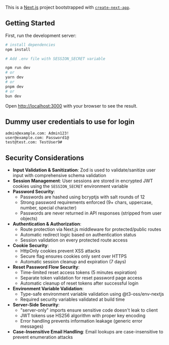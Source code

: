 This is a [Next.js](https://nextjs.org) project bootstrapped with [`create-next-app`](https://nextjs.org/docs/app/api-reference/cli/create-next-app).

## Getting Started

First, run the development server:

```bash
# install dependencies
npm install

# Add .env file with SESSION_SECRET variable

npm run dev
# or
yarn dev
# or
pnpm dev
# or
bun dev
```

Open [http://localhost:3000](http://localhost:3000) with your browser to see the result.

## Dummy user credentials to use for login

```
admin@example.com: Admin123!
user@example.com: Password1@
test@test.com: TestUser9#
```

## Security Considerations

- **Input Validation & Sanitization**: Zod is used to validate/sanitize user input with comprehensive schema validation
- **Session Management**: User sessions are stored in encrypted JWT cookies using the `SESSION_SECRET` environment variable
- **Password Security**:
  - Passwords are hashed using bcryptjs with salt rounds of 12
  - Strong password requirements enforced (9+ chars, uppercase, number, special character)
  - Passwords are never returned in API responses (stripped from user objects)
- **Authentication & Authorization**:
  - Route protection via Next.js middleware for protected/public routes
  - Automatic redirect logic based on authentication status
  - Session validation on every protected route access
- **Cookie Security**:
  - HttpOnly cookies prevent XSS attacks
  - Secure flag ensures cookies only sent over HTTPS
  - Automatic session cleanup and expiration (7 days)
- **Reset Password Flow Security**:
  - Time-limited reset access tokens (5 minutes expiration)
  - Separate token validation for reset password page access
  - Automatic cleanup of reset tokens after successful login
- **Environment Variable Validation**:
  - Type-safe environment variable validation using @t3-oss/env-nextjs
  - Required security variables validated at build time
- **Server-Side Security**:
  - "server-only" imports ensure sensitive code doesn't leak to client
  - JWT tokens use HS256 algorithm with proper key encoding
  - Error handling prevents information leakage (generic error messages)
- **Case-Insensitive Email Handling**: Email lookups are case-insensitive to prevent enumeration attacks
